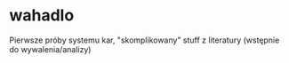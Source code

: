 wahadlo
=======

Pierwsze próby systemu kar, "skomplikowany" stuff z literatury (wstępnie do wywalenia/analizy)
